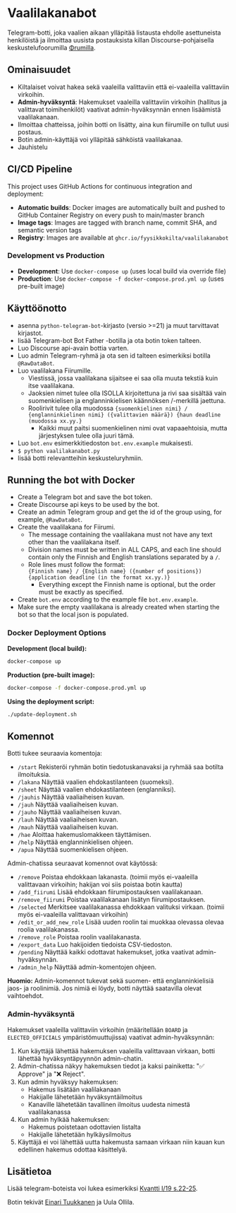 # Vaalilakanabot

Telegram-botti, joka vaalien aikaan ylläpitää listausta ehdolle asettuneista henkilöistä ja ilmoittaa uusista postauksista killan Discourse-pohjaisella keskustelufoorumilla [Φrumilla](https://fiirumi.fyysikkokilta.fi).

## Ominaisuudet

- Kiltalaiset voivat hakea sekä vaaleilla valittaviin että ei-vaaleilla valittaviin virkoihin.
- **Admin-hyväksyntä**: Hakemukset vaaleilla valittaviin virkoihin (hallitus ja valittavat toimihenkilöt) vaativat admin-hyväksynnän ennen lisäämistä vaalilakanaan.
- Ilmoittaa chatteissa, joihin botti on lisätty, aina kun fiirumille on tullut uusi postaus.
- Botin admin-käyttäjä voi ylläpitää sähköistä vaalilakanaa.
- Jauhistelu

## CI/CD Pipeline

This project uses GitHub Actions for continuous integration and deployment:

- **Automatic builds**: Docker images are automatically built and pushed to GitHub Container Registry on every push to main/master branch
- **Image tags**: Images are tagged with branch name, commit SHA, and semantic version tags
- **Registry**: Images are available at `ghcr.io/fyysikkokilta/vaalilakanabot`

### Development vs Production

- **Development**: Use `docker-compose up` (uses local build via override file)
- **Production**: Use `docker-compose -f docker-compose.prod.yml up` (uses pre-built image)

## Käyttöönotto

- asenna `python-telegram-bot`-kirjasto (versio >=21) ja muut tarvittavat kirjastot.
- lisää Telegram-bot Bot Father -botilla ja ota botin token talteen.
- Luo Discourse api-avain bottia varten.
- Luo admin Telegram-ryhmä ja ota sen id talteen esimerkiksi botilla `@RawDataBot`.
- Luo vaalilakana Fiirumille.
  - Viestissä, jossa vaalilakana sijaitsee ei saa olla muuta tekstiä kuin itse vaalilakana.
  - Jaoksien nimet tulee olla ISOLLA kirjoitettuna ja rivi saa sisältää vain suomenkielisen ja englanninkielisen käännöksen /-merkillä jaettuna.
  - Roolirivit tulee olla muodossa `{suomenkielinen nimi} / {englanninkielinen nimi} ({valittavien määrä}) {haun deadline (muodossa xx.yy.}`
    - Kaikki muut paitsi suomenkielinen nimi ovat vapaaehtoisia, mutta järjestyksen tulee olla juuri tämä.
- Luo `bot.env` esimerkkitiedoston `bot.env.example` mukaisesti.
- `$ python vaalilakanabot.py`
- lisää botti relevantteihin keskusteluryhmiin.

## Running the bot with Docker

- Create a Telegram bot and save the bot token.
- Create Discourse api keys to be used by the bot.
- Create an admin Telegram group and get the id of the group using, for example, `@RawDataBot`.
- Create the vaalilakana for Fiirumi.
  - The message containing the vaalilakana must not have any text other than the vaalilakana itself.
  - Division names must be written in ALL CAPS, and each line should contain only the Finnish and English translations separated by a `/`.
  - Role lines must follow the format:  
    `{Finnish name} / {English name} ({number of positions}) {application deadline (in the format xx.yy.)}`
    - Everything except the Finnish name is optional, but the order must be exactly as specified.
- Create `bot.env` according to the example file `bot.env.example`.
- Make sure the empty vaalilakana is already created when starting the bot so that the local json is populated.

### Docker Deployment Options

**Development (local build):**

```bash
docker-compose up
```

**Production (pre-built image):**

```bash
docker-compose -f docker-compose.prod.yml up
```

**Using the deployment script:**

```bash
./update-deployment.sh
```

## Komennot

Botti tukee seuraavia komentoja:

- `/start` Rekisteröi ryhmän botin tiedotuskanavaksi ja ryhmää saa botilta ilmoituksia.
- `/lakana` Näyttää vaalien ehdokastilanteen (suomeksi).
- `/sheet` Näyttää vaalien ehdokastilanteen (englanniksi).
- `/jauhis` Näyttää vaaliaiheisen kuvan.
- `/jauh` Näyttää vaaliaiheisen kuvan.
- `/jauho` Näyttää vaaliaiheisen kuvan.
- `/lauh` Näyttää vaaliaiheisen kuvan.
- `/mauh` Näyttää vaaliaiheisen kuvan.
- `/hae` Aloittaa hakemuslomakkeen täyttämisen.
- `/help` Näyttää englanninkielisen ohjeen.
- `/apua` Näyttää suomenkielisen ohjeen.

Admin-chatissa seuraavat komennot ovat käytössä:

- `/remove` Poistaa ehdokkaan lakanasta. (toimii myös ei-vaaleilla valittavaan virkoihin; hakijan voi siis poistaa botin kautta)
- `/add_fiirumi` Lisää ehdokkaan fiirumipostauksen vaalilakanaan.
- `/remove_fiirumi` Poistaa vaalilakanaan lisätyn fiirumipostauksen.
- `/selected` Merkitsee vaalilakanassa ehdokkaan valituksi virkaan. (toimii myös ei-vaaleilla valittavaan virkoihin)
- `/edit_or_add_new_role` Lisää uuden roolin tai muokkaa olevassa olevaa roolia vaalilakanassa.
- `/remove_role` Poistaa roolin vaalilakanasta.
- `/export_data` Luo hakijoiden tiedoista CSV-tiedoston.
- `/pending` Näyttää kaikki odottavat hakemukset, jotka vaativat admin-hyväksynnän.
- `/admin_help` Näyttää admin-komentojen ohjeen.

**Huomio:** Admin-komennot tukevat sekä suomen- että englanninkielisiä jaos- ja roolinimiä. Jos nimiä ei löydy, botti näyttää saatavilla olevat vaihtoehdot.

### Admin-hyväksyntä

Hakemukset vaaleilla valittaviin virkoihin (määritellään `BOARD` ja `ELECTED_OFFICIALS` ympäristömuuttujissa) vaativat admin-hyväksynnän:

1. Kun käyttäjä lähettää hakemuksen vaaleilla valittavaan virkaan, botti lähettää hyväksyntäpyynnön admin-chatin.
2. Admin-chatissa näkyy hakemuksen tiedot ja kaksi painiketta: "✅ Approve" ja "❌ Reject".
3. Kun admin hyväksyy hakemuksen:
   - Hakemus lisätään vaalilakanaan
   - Hakijalle lähetetään hyväksyntäilmoitus
   - Kanaville lähetetään tavallinen ilmoitus uudesta nimestä vaalilakanassa
4. Kun admin hylkää hakemuksen:
   - Hakemus poistetaan odottavien listalta
   - Hakijalle lähetetään hylkäysilmoitus
5. Käyttäjä ei voi lähettää uutta hakemusta samaan virkaan niin kauan kun edellinen hakemus odottaa käsittelyä.

## Lisätietoa

Lisää telegram-boteista voi lukea esimerkiksi [Kvantti I/19 s.22-25](https://kvantti.ayy.fi/blog/wp-content/uploads/2019/03/kvantti-19-1-nettiin.pdf).

Botin tekivät [Einari Tuukkanen](https://github.com/EinariTuukkanen) ja Uula Ollila.
